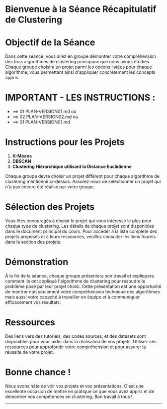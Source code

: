 # Bienvenue à la Séance Récapitulatif de Clustering

# Objectif de la Séance

Dans cette séance, vous allez en groupe démontrer votre compréhension des trois algorithmes de clustering principaux que nous avons étudiés. Chaque groupe choisira un projet parmi les options listées pour chaque algorithme, vous permettant ainsi d'appliquer concrètement les concepts appris.

# IMPORTANT - LES INSTRUCTIONS :

- ==> 01 PLAN-VERSION01.md ou
- ==> 02 PLAN-VERSION02.md ou
- ==> 01 PLAN-VERSION01.md

# Instructions pour les Projets

1. **K-Means**
2. **DBSCAN**
3. **Clustering Hiérarchique utilisant la Distance Euclidienne**

Chaque groupe devra choisir un projet différent pour chaque algorithme de clustering mentionné ci-dessus. Assurez-vous de sélectionner un projet qui n'a pas encore été réalisé par votre groupe.

# Sélection des Projets

Vous êtes encouragés à choisir le projet qui vous intéresse le plus pour chaque type de clustering. Les détails de chaque projet sont disponibles dans le document principal du cours. Pour accéder à la liste complète des projets proposés et à leurs ressources, veuillez consulter les liens fournis dans la section des projets.

# Démonstration

À la fin de la séance, chaque groupe présentera son travail et expliquera comment ils ont appliqué l'algorithme de clustering pour résoudre le problème posé par leur projet choisi. Cette présentation est une opportunité de montrer non seulement votre compréhension technique des algorithmes mais aussi votre capacité à travailler en équipe et à communiquer efficacement vos résultats.

# Ressources

Des liens vers des tutoriels, des codes sources, et des datasets sont disponibles pour vous aider dans la réalisation de vos projets. Utilisez ces ressources pour approfondir votre compréhension et pour assurer la réussite de votre projet.

# Bonne chance !

Nous avons hâte de voir vos projets et vos présentations. C'est une excellente occasion de mettre en pratique ce que vous avez appris et de démontrer vos compétences en clustering. Bon travail à tous !

---
